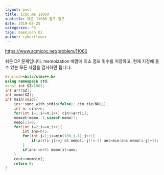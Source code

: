 ```yaml
---
layout: post
title: icpc.me 11060
subtitle: 백준 11060 점프 점프
date: 2019-08-25
categories: PS
tags: Baekjoon OJ
author: cyberflower
---
```


<https://www.acmicpc.net/problem/11060>

쉬운 DP 문제입니다. memoization 배열에 최소 점프 횟수를 저장하고, 현재 지점에 올 수 있는 모든 지점을 검사하면 됩니다.

```cpp
#include<bits/stdc++.h>
using namespace std;
const int SZ=1005;
int arr[SZ];
int memo[SZ];
int main(void){
	ios::sync_with_stdio(false); cin.tie(NULL);
	int n; cin>>n;
	for(int i=1;i<=n;i++) cin>>arr[i];
	memset(memo,-1,sizeof(memo));
	memo[1]=0;
	for(int i=2;i<=n;i++){
		int ans=n+5;
		for(int j=1;j<=min(100,i-1);j++){
			if(arr[i-j]>=j && memo[i-j]!=-1) ans=min(ans,memo[i-j]+1);
		}
		if(ans!=n+5) memo[i]=ans;
	}
	cout<<memo[n];
	return 0;
}
```
